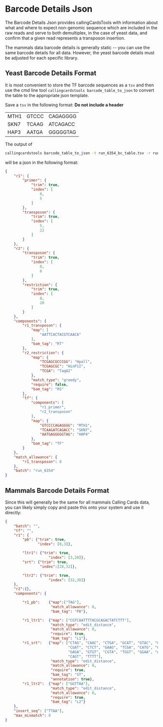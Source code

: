 # Barcode Details Json

The Barcode Details Json provides callingCardsTools with information about 
what and where to expect non-genomic sequence which are included in the raw 
reads and serve to both demultiplex, in the case of yeast data, and confirm 
that a given read represents a transposon insertion.

The mammals data barcode details is generally static -- you can use the same 
barcode details for all data. However, the yeast barcode details must be 
adjusted for each specific library.

## Yeast Barcode Details Format

It is most convenient to store the TF barcode sequences as a `tsv` and then 
use the cmd line tool `callingcardstools barcode_table_to_json` to convert 
the table to the appropriate json template.  

Save a `tsv` in the following format:
**Do not include a header**

|             |       |          |
|-------------|-------|----------|
| MTH1        | GTCCC | CAGAGGGG |
| SKN7        | TCAAG | ATCAGACC |
| HAP3        | AATGA | GGGGGTAG |

The output of 

```bash
callingcardstools barcode_table_to_json -t run_6354_bc_table.tsv -r run_6354
```

will be a json in the following format:

```json
{
    "r1": {
        "primer": {
            "trim": true,
            "index": [
                0,
                5
            ]
        },
        "transposon": {
            "trim": true,
            "index": [
                5,
                22
            ]
        }
    },
    "r2": {
        "transposon": {
            "trim": true,
            "index": [
                0,
                8
            ]
        },
        "restriction": {
            "trim": true,
            "index": [
                8,
                20
            ]
        }
    },
    "components": {
        "r1_transposon": {
            "map": [
                "AATTCACTACGTCAACA"
            ],
            "bam_tag": "RT"
        },
        "r2_restriction": {
            "map": {
                "TCGAGCGCCCGG": "Hpall",
                "TCGAGCGC": "HinP1I",
                "TCGA": "TaqAI"
            },
            "match_type": "greedy",
            "require": false,
            "bam_tag": "RS"
        },
        "tf": {
            "components": [
                "r1_primer",
                "r2_transposon"
            ],
            "map": {
                "GTCCCCAGAGGGG": "MTH1",
                "TCAAGATCAGACC": "SKN7",
                "AATGAGGGGGTAG": "HAP4"
            },
            "bam_tag": "TF"
        }
    },
    "match_allowance": {
        "r1_transposon": 0
    },
    "batch": "run_6354"
}
```

## Mammals Barcode Details Format

Since this will generally be the same for all mammals Calling Cards data, you 
can likely simply copy and paste this onto your system and use it directly:

```json
{
    "batch": "",
    "tf": "",
    "r1": {
        "pb": {"trim": true,
               "index": [0,3]},

        "ltr1": {"trim": true,
                    "index": [3,28]},
        "srt": {"trim": true,
                "index":[28,32]},

        "ltr2": {"trim": true,
                    "index": [32,38]}
    },
    "r2":{},
    "components": {

        "r1_pb":    {"map":["TAG"],
                     "match_allowance": 0,
                     "bam_tag": "PB"},

        "r1_ltr1":  {"map": ["CGTCAATTTTACGCAGACTATCTTT"],
                     "match_type": "edit_distance",
                     "match_allowance": 0,
                     "require": true,
                     "bam_tag": "L1"},
        "r1_srt":   {"map": ["CTAG", "CAAC", "CTGA", "GCAT", "GTAC", "CACA", "TGAC", "GTCA",
                             "CGAT", "CTCT", "GAAG", "TCGA", "CATG", "GTTG", "CTTC", "GCTA",
                             "GAGA", "GTGT", "CGTA", "TGGT", "GGAA", "ACAC", "TCAG", "TTGG",
                             "CAGT", "TTTT"],
                     "match_type": "edit_distance",
                     "match_allowance": 0,
                     "require": true,
                     "bam_tag": "ST",
                     "annotation": true},
        "r1_ltr2":  {"map": ["GGTTAA"],
                     "match_type": "edit_distance",
                     "match_allowance": 0,
                     "require": true,
                     "bam_tag": "L2"}
    },
    "insert_seq": ["TTAA"],
    "max_mismatch": 0
}
```